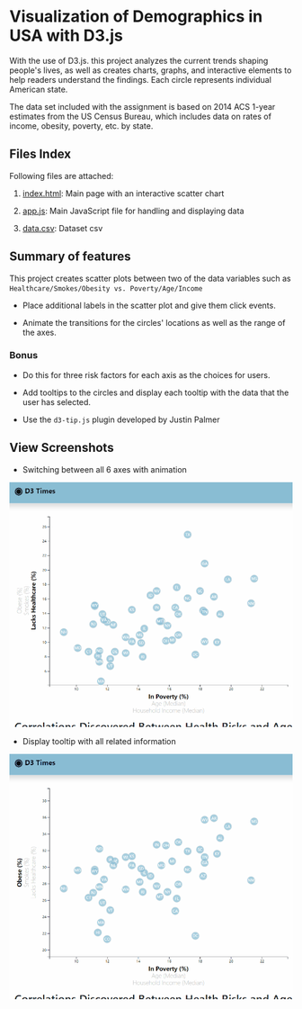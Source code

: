 # Visualization of Demographics in USA with D3.js
With the use of D3.js. this project analyzes the current trends shaping people's lives, as well as creates charts, graphs, and interactive elements to help readers understand the findings. Each circle represents individual American state.

The data set included with the assignment is based on 2014 ACS 1-year estimates from the US Census Bureau, which includes data on rates of income, obesity, poverty, etc. by state.

## Files Index

Following files are attached:

1. <a href="https://github.com/kk-deng/D3-Challenge/blob/main/D3_Data_Journalism/index.html">index.html</a>: Main page with an interactive scatter chart

2. <a href="https://github.com/kk-deng/D3-Challenge/blob/main/D3_Data_Journalism/assets/js/app.js">app.js</a>: Main JavaScript file for handling and displaying data

3. <a href="https://github.com/kk-deng/D3-Challenge/blob/main/D3_Data_Journalism/assets/data/data.csv">data.csv</a>: Dataset csv 

## Summary of features

This project creates scatter plots between two of the data variables such as `Healthcare/Smokes/Obesity vs. Poverty/Age/Income`

* Place additional labels in the scatter plot and give them click events. 

* Animate the transitions for the circles' locations as well as the range of the axes. 

### Bonus

* Do this for three risk factors for each axis as the choices for users.

* Add tooltips to the circles and display each tooltip with the data that the user has selected. 

* Use the `d3-tip.js` plugin developed by Justin Palmer

## View Screenshots
* Switching between all 6 axes with animation

<img src="https://github.com/kk-deng/D3-Challenge/blob/main/Screenshots/d3-1.gif">

* Display tooltip with all related information

<img src="https://github.com/kk-deng/D3-Challenge/blob/main/Screenshots/d3-2.gif">
